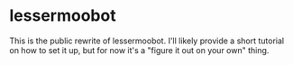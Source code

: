 # lessermoobot
This is the public rewrite of lessermoobot. I'll likely provide a short tutorial on how to set it up, but for now it's a "figure it out on your own" thing.
